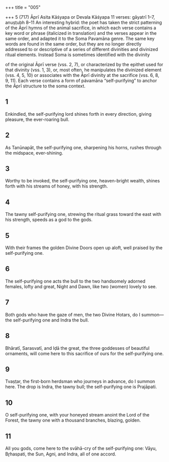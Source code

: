 +++
title = "005"

+++
5 (717) Āprı̄
Asita Kāśyapa or Devala Kāśyapa
11 verses: gāyatrī 1–7, anuṣṭubh 8–11
An interesting hybrid: the poet has taken the strict patterning of the Āprī hymns of  the animal sacrifice, in which each verse contains a key word or phrase (italicized  in translation) and the verses appear in the same order, and adapted it to the Soma  Pavamāna genre. The same key words are found in the same order, but they are  no longer directly addressed to or descriptive of a series of different divinities and  divinized ritual elements. Instead Soma is sometimes identified with the divinity

of the original Āprī verse (vss. 2, 7), or characterized by the epithet used for that  divinity (vss. 1, 3), or, most often, he manipulates the divinized element (vss. 4, 5,  10) or associates with the Āprī divinity at the sacrifice (vss. 6, 8, 9, 11). Each verse  contains a form of pávamāna “self-purifying” to anchor the Āprī structure to the  soma context.
## 1
Enkindled, the self-purifying lord shines forth in every direction,
giving pleasure, the ever-roaring bull.
## 2
As Tanūnapāt, the self-purifying one, sharpening his horns, rushes through the midspace, ever-shining.
## 3
Worthy to be invoked, the self-purifying one, heaven-bright wealth,  shines forth
with his streams of honey, with his strength.
## 4
The tawny self-purifying one, strewing the ritual grass toward the east  with his strength,
speeds as a god to the gods.
## 5
With their frames the golden Divine Doors open up aloft,
well praised by the self-purifying one.
## 6
The self-purifying one acts the bull to the two handsomely adorned  females, lofty and great,
Night and Dawn, like two (women) lovely to see.
## 7
Both gods who have the gaze of men, the two Divine Hotars, do  I summon—
the self-purifying one and Indra the bull.
## 8
Bhāratī, Sarasvatī, and Iḍā the great, the three goddesses of beautiful  ornaments,
will come here to this sacrifice of ours for the self-purifying one.
## 9
Tvaṣṭar, the first-born herdsman who journeys in advance, do
I summon here.
The drop is Indra, the tawny bull; the self-purifying one is Prajāpati.
## 10
O self-purifying one, with your honeyed stream anoint the Lord of the  Forest,
the tawny one with a thousand branches, blazing, golden.
## 11
All you gods, come here to the svāhā-cry of the self-purifying one: Vāyu, Br̥haspati, the Sun, Agni, and Indra, all of one accord.
